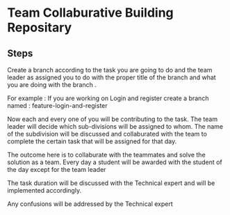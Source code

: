 # Team Collaburative Building Repositary

## Steps

Create a branch according to the task you are going to do and the team leader as assigned you to do with the proper title of the branch and what you are doing with the branch .

For example :
If you are working on Login and register create a branch named :
feature-login-and-register


Now each and every one of you will be contributing to the task. The team leader will decide which sub-divisions will be assigned to whom. The name of the subdivision will be discussed and collaburated with the team to complete the certain task that will be assigned for that day.

The outcome here is to collaburate with the teammates and solve the solution as a team. Every day a student will be awarded with the student of the day except for the team leader

The task duration will be discussed with the Technical expert and will be implemented accordingly.


Any confusions will be addressed by the Technical expert